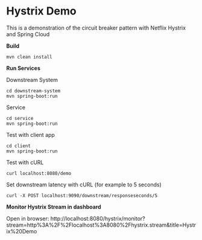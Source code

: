 Hystrix Demo
=========================
This is a demonstration of the circuit breaker pattern with Netflix Hystrix and Spring Cloud

**Build**
```
mvn clean install
```
**Run Services**

Downstream System

```
cd downstream-system
mvn spring-boot:run
```
Service
```
cd service
mvn spring-boot:run
```
Test with client app
```
cd client
mvn spring-boot:run
```

Test with cURL
```
curl localhost:8080/demo
```
Set downstream latency with cURL (for example to 5 seconds)
```
curl -X POST localhost:9090/downstream/responseseconds/5
```
**Monitor Hystrix Stream in dashboard**

Open in browser:
http://localhost:8080/hystrix/monitor?stream=http%3A%2F%2Flocalhost%3A8080%2Fhystrix.stream&title=Hystrix%20Demo
